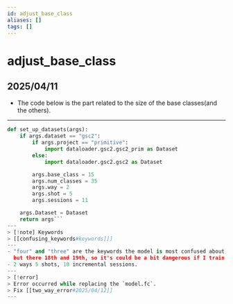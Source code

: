 ```yaml
---
id: adjust_base_class
aliases: []
tags: []
---
```


# adjust_base_class

## 2025/04/11
- The code below is the part related to the size of the base classes(and the others).
___
```python data_utils.py
def set_up_datasets(args):
    if args.dataset == "gsc2":
        if args.project == "primitive":
            import dataloader.gsc2.gsc2_prim as Dataset
        else:
            import dataloader.gsc2.gsc2 as Dataset

        args.base_class = 15
        args.num_classes = 35
        args.way = 2
        args.shot = 5
        args.sessions = 11

    args.Dataset = Dataset
    return args```
---
> [!note] Keywords
> [[confusing_keywords#keywords]]]
---
- "four" and "three" are the keywords the model is most confused about, and I'm targeting to fix this problem,
  but there 18th and 19th, so it's could be a bit dangerous if I train the model with just decreased base class size.
- 2 ways 5 shots, 10 incremental sessions.
---
> [!error]
> Error occurred while replacing the `model.fc`.
> Fix [[two_way_error#2025/04/12]]
---
